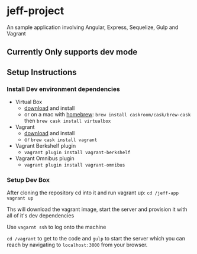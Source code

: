 # jeff-project
An sample application involving Angular, Express, Sequelize, Gulp and Vagrant 

## Currently Only supports dev mode

## Setup Instructions

### Install Dev environment dependencies
 - Virtual Box
   - [download](https://www.virtualbox.org/wiki/Downloads) and install
   - or on a mac with [homebrew](http://brew.sh/): `brew install caskroom/cask/brew-cask` then `brew cask install virtualbox`
 - Vagrant
   - [download](https://www.vagrantup.com/downloads.html) and install
   - or `brew cask install vagrant`
 - Vagrant Berkshelf plugin
   - `vagrant plugin install vagrant-berkshelf`
 - Vagrant Omnibus plugin
   - `vagrant plugin install vagrant-omnibus`

### Setup Dev Box
 After cloning the repository cd into it and run vagrant up: `cd /jeff-app` `vagrant up`
 
 Ths will download the vagrant image, start the server and provision it with all of it's dev dependencies
 
 Use `vagarnt ssh` to log onto the machine
 
 `cd /vagrant` to get to the code and `gulp` to start the server which you can reach by navigating to `localhost:3000` from your browser.
